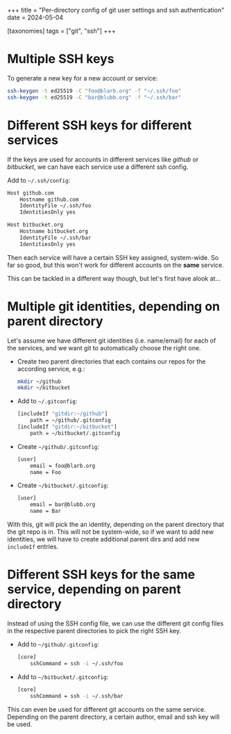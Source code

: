 +++
title = "Per-directory config of git user settings and ssh authentication"
date = 2024-05-04

[taxonomies]
tags = ["git", "ssh"]
+++

# Multiple SSH keys

To generate a new key for a new account or service:
```bash
ssh-keygen -t ed25519 -C "foo@blarb.org" -f "~/.ssh/foo"
ssh-keygen -t ed25519 -C "bar@blubb.org" -f "~/.ssh/bar"
```

# Different SSH keys for different services

If the keys are used for accounts in different services like *github* or *bitbucket*, we can
have each service use a different ssh config.

Add to `~/.ssh/config`:
```bash
Host github.com
    Hostname github.com
    IdentityFile ~/.ssh/foo
    IdentitiesOnly yes

Host bitbucket.org
    Hostname bitbucket.org
    IdentityFile ~/.ssh/bar
    IdentitiesOnly yes
```

Then each service will have a certain SSH key assigned, system-wide. So far so good, but this won't
work for different accounts on the **same** service.

This can be tackled in a different way though, but let's first have alook at...

# Multiple git identities, depending on parent directory

Let's assume we have different git identities (i.e. name/email) for each of the services, and we
want git to automatically choose the right one.

* Create two parent directories that each contains our repos for the according service, e.g.:
  ```bash
  mkdir ~/github
  mkdir ~/bitbucket
  ```

* Add to `~/.gitconfig`:
  ```bash
  [includeIf "gitdir:~/github"]
      path = ~/github/.gitconfig
  [includeIf "gitdir:~/bitbucket"]
      path = ~/bitbucket/.gitconfig
  ```

* Create `~/github/.gitconfig`:
  ```bash
  [user]
      email = foo@blarb.org
      name = Foo
  ```

* Create `~/bitbucket/.gitconfig`:
  ```bash
  [user]
      email = bar@blubb.org
      name = Bar
  ```

With this, git will pick the an identity, depending on the parent directory that the git repo is
in. This will not be system-wide, so if we want to add new identities, we will have to create
additional parent dirs and add new `includeIf` entries.

# Different SSH keys for the same service, depending on parent directory

Instead of using the SSH config file, we can use the different git config files in the respective
parent directories to pick the right SSH key.

* Add to `~/github/.gitconfig`:
  ```bash
  [core]
      sshCommand = ssh -i ~/.ssh/foo
  ```

* Add to `~/bitbucket/.gitconfig`:
  ```bash
  [core]
      sshCommand = ssh -i ~/.ssh/bar
  ```

This can even be used for different git accounts on the same service. Depending on the parent
directory, a certain author, email and ssh key will be used.
